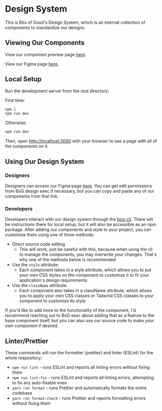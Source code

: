 # Design System
This is Bits of Good's Design System, which is an internal collection of components to standardize our designs.

## Viewing Our Components
View our component preview page [here](https://bog-design-system.netlify.app/).

View our Figma page [here](https://www.figma.com/design/3ZrnHZLADWKkgFDBxN10hc/Bits-of-Good-Sunset--Design-System?node-id=412-4101&p=f&t=5LHFyd2ELEjVZLR3-0).

## Local Setup

Run the development server from the root directory:

First time:
```bash
npm i
npm run dev
```

Otherwise:
```bash
npm run dev
```

Then, open [http://localhost:3000](http://localhost:3000) with your browser to see a page with all of the components on it.

## Using Our Design System

### Designers
Designers can access our Figma page [here](https://www.figma.com/design/3ZrnHZLADWKkgFDBxN10hc/Bits-of-Good-Sunset--Design-System?node-id=412-4101&p=f&t=5LHFyd2ELEjVZLR3-0). You can get edit permissions from BoG design exec if necessary, but you can copy and paste any of our components from that link.

### Developers
Developers interact with our design system through the [bog-cli](https://github.com/GTBitsOfGood/bog-cli). There will be instructions there for local setup, but it will also be accessible as an npm package. After adding our components and style to your project, you can customize them using one of three methods:
- Direct source code editing
  - This will work, just be careful with this, because when using the cli to manage the components, you may overwrite your changes. That's why one of the methods below is recommended
- Use the `style` attribute:
  - Each component takes in a style attribute, which allows you to put your own CSS styles on the component to customize it to fit your application's design requirements
- Use the `className` attribute:
  - Each component also takes in a className attribute, which allows you to apply your own CSS classes or Tailwind CSS classes to your component to customize its style

If you'd like to add more to the functionality of the component, I'd recommend reaching out to BoG exec about adding that as a feature to the base component itself, but you can also use our source code to make your own component if desired.

## Linter/Prettier

These commands will run the formatter (prettier) and linter (ESLint) for the whole respository:

- `npm run lint` - runs ESLint and reports all linting errors without fixing them
- `npm run lint:fix` - runs ESLint and reports all linting errors, attempting to fix any auto-fixable ones
- `yarn run format` - runs Prettier and automatically formats the entire codebase
- `yarn run format:check` - runs Prettier and reports formatting errors without fixing them

